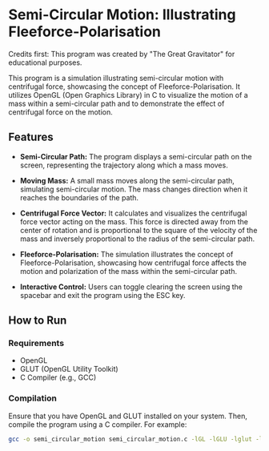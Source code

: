 # Semi-Circular Motion: Illustrating Fleeforce-Polarisation

Credits first:
This program was created by "The Great Gravitator" for educational purposes.

This program is a simulation illustrating semi-circular motion with centrifugal force, showcasing the concept of Fleeforce-Polarisation. It utilizes OpenGL (Open Graphics Library) in C to visualize the motion of a mass within a semi-circular path and to demonstrate the effect of centrifugal force on the motion.

## Features

- **Semi-Circular Path:** The program displays a semi-circular path on the screen, representing the trajectory along which a mass moves.
  
- **Moving Mass:** A small mass moves along the semi-circular path, simulating semi-circular motion. The mass changes direction when it reaches the boundaries of the path.

- **Centrifugal Force Vector:** It calculates and visualizes the centrifugal force vector acting on the mass. This force is directed away from the center of rotation and is proportional to the square of the velocity of the mass and inversely proportional to the radius of the semi-circular path.

- **Fleeforce-Polarisation:** The simulation illustrates the concept of Fleeforce-Polarisation, showcasing how centrifugal force affects the motion and polarization of the mass within the semi-circular path.

- **Interactive Control:** Users can toggle clearing the screen using the spacebar and exit the program using the ESC key.

## How to Run

### Requirements

- OpenGL
- GLUT (OpenGL Utility Toolkit)
- C Compiler (e.g., GCC)

### Compilation

Ensure that you have OpenGL and GLUT installed on your system. Then, compile the program using a C compiler. For example:

```bash
gcc -o semi_circular_motion semi_circular_motion.c -lGL -lGLU -lglut -lm
```

